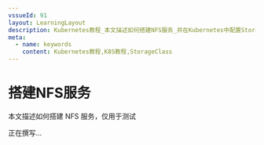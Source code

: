 ```yaml
---
vssueId: 91
layout: LearningLayout
description: Kubernetes教程_本文描述如何搭建NFS服务_并在Kubernetes中配置StorageClass使用该NFS服务作为存储
meta:
  - name: keywords
    content: Kubernetes教程,K8S教程,StorageClass
---
```


# 搭建NFS服务

本文描述如何搭建 NFS 服务，仅用于测试

正在撰写...
